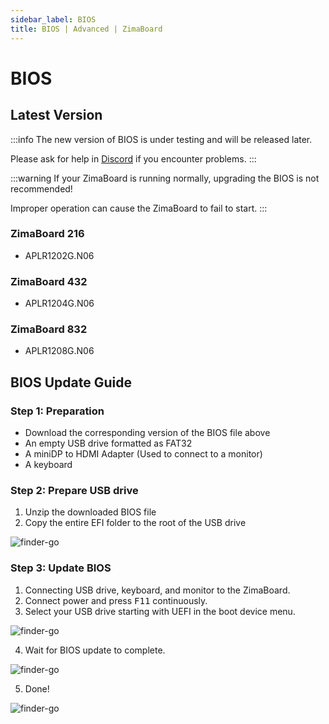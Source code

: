 ```yaml
---
sidebar_label: BIOS
title: BIOS | Advanced | ZimaBoard
---
```


# BIOS

## Latest Version

:::info
The new version of BIOS is under testing and will be released later.

Please ask for help in [Discord](https://discord.gg/TZjYGnAW3M) if you encounter problems.
:::

:::warning
If your ZimaBoard is running normally, upgrading the BIOS is not recommended!

Improper operation can cause the ZimaBoard to fail to start.
:::

### ZimaBoard 216

- APLR1202G.N06
  <!-- - Download: [GitHub](https://github.com/IceWhaleTech/ZimaBoard-BIOS/releases/download/N06/ZMB216-APLR1202G.N06.zip) -->

### ZimaBoard 432

- APLR1204G.N06
  <!-- - Download: [GitHub](https://github.com/IceWhaleTech/ZimaBoard-BIOS/releases/download/N06/ZMB432-APLR1204G.N06.zip) -->

### ZimaBoard 832

- APLR1208G.N06
  <!-- - Download: [GitHub](https://github.com/IceWhaleTech/ZimaBoard-BIOS/releases/download/N06/ZMB832-APLR1208G.N06.zip) -->

## BIOS Update Guide

### Step 1: Preparation

- Download the corresponding version of the BIOS file above
- An empty USB drive formatted as FAT32
- A miniDP to HDMI Adapter (Used to connect to a monitor)
- A keyboard

### Step 2: Prepare USB drive

1. Unzip the downloaded BIOS file
2. Copy the entire EFI folder to the root of the USB drive

<p><img
  src={require('./images/bios-efi-folder.png').default}
  alt="finder-go"
  style={{
    maxWidth: '80%',
    display: 'block',
    margin: 'auto'
    }}
/></p>

### Step 3: Update BIOS

1. Connecting USB drive, keyboard, and monitor to the ZimaBoard.
2. Connect power and press <kbd>F11</kbd> continuously.
3. Select your USB drive starting with UEFI in the boot device menu.

<p><img
  src={require('./images/bios-select-boot-device.jpg').default}
  alt="finder-go"
  style={{
    maxWidth: '80%',
    display: 'block',
    margin: 'auto'
    }}
/></p>

4. Wait for BIOS update to complete.

<p><img
  src={require('./images/bios-update-wating.jpg').default}
  alt="finder-go"
  style={{
    maxWidth: '80%',
    display: 'block',
    margin: 'auto'
    }}
/></p>

5. Done!

<p><img
  src={require('./images/bios-update-successful.jpg').default}
  alt="finder-go"
  style={{
    maxWidth: '80%',
    display: 'block',
    margin: 'auto'
    }}
/></p>
